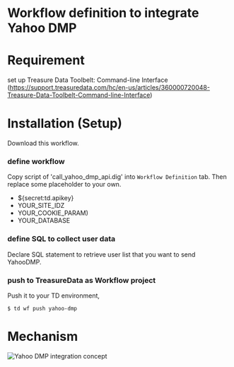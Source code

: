 # Workflow definition to integrate Yahoo DMP
# Requirement
set up Treasure Data Toolbelt: Command-line Interface (https://support.treasuredata.com/hc/en-us/articles/360000720048-Treasure-Data-Toolbelt-Command-line-Interface)

# Installation (Setup)
Download this workflow.

### define workflow
Copy script of 'call_yahoo_dmp_api.dig' into `Workflow Definition` tab.
Then replace some placeholder to your own.
- ${secret:td.apikey}
- YOUR_SITE_IDZ
- YOUR_COOKIE_PARAM)
- YOUR_DATABASE

### define SQL to collect user data
Declare SQL statement to retrieve user list that you want to send YahooDMP.

### push to TreasureData as Workflow project
Push it to your TD environment,
```
$ td wf push yahoo-dmp
```

# Mechanism
![Yahoo DMP integration concept](https://user-images.githubusercontent.com/248312/63661711-ab388100-c7f6-11e9-8a27-2a56e206362f.jpg)
